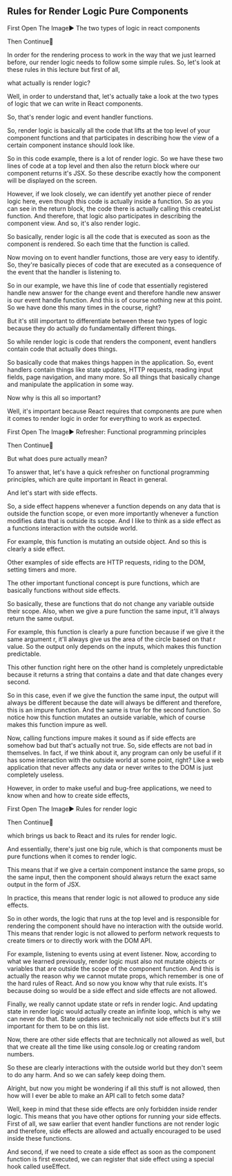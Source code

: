 ## Rules for Render Logic Pure Components

First Open The Image▶️ The two types of logic in react components

Then Continue🔽

In order for the rendering process to work in the way that we just learned before, our render logic needs to follow some simple rules. So, let's look at these rules in this lecture but first of all,

what actually is render logic?

Well, in order to understand that, let's actually take a look at the two types of logic that we can write in React components.

So, that's render logic and event handler functions.

So, render logic is basically all the code that lifts at the top level of your component functions and that participates in describing how the view of a certain component instance should look like.

So in this code example, there is a lot of render logic. So we have these two lines of code at a top level and then also the return block where our component returns it's JSX. So these describe exactly how the component will be displayed on the screen.

However, if we look closely, we can identify yet another piece of render logic here, even though this code is actually inside a function. So as you can see in the return block, the code there is actually calling this createList function. And therefore, that logic also participates in describing the component view. And so, it's also render logic.

So basically, render logic is all the code that is executed as soon as the component is rendered. So each time that the function is called.

Now moving on to event handler functions, those are very easy to identify. So, they're basically pieces of code that are executed as a consequence of the event that the handler is listening to.

So in our example, we have this line of code that essentially registered handle new answer for the change event and therefore handle new answer is our event handle function. And this is of course nothing new at this point. So we have done this many times in the course, right?

But it's still important to differentiate between these two types of logic because they do actually do fundamentally different things.

So while render logic is code that renders the component, event handlers contain code that actually does things.

So basically code that makes things happen in the application. So, event handlers contain things like state updates, HTTP requests, reading input fields, page navigation, and many more. So all things that basically change and manipulate the application in some way.

Now why is this all so important?

Well, it's important because React requires that components are pure when it comes to render logic in order for everything to work as expected.

First Open The Image▶️ Refresher: Functional programming principles

Then Continue🔽

But what does pure actually mean?

To answer that, let's have a quick refresher on functional programming principles, which are quite important in React in general.

And let's start with side effects.

So, a side effect happens whenever a function depends on any data that is outside the function scope, or even more importantly whenever a function modifies data that is outside its scope. And I like to think as a side effect as a functions interaction with the outside world.

For example, this function is mutating an outside object. And so this is clearly a side effect.

Other examples of side effects are HTTP requests, riding to the DOM, setting timers and more.

The other important functional concept is pure functions, which are basically functions without side effects.

So basically, these are functions that do not change any variable outside their scope. Also, when we give a pure function the same input, it'll always return the same output.

For example, this function is clearly a pure function because if we give it the same argument r, it'll always give us the area of the circle based on that r value. So the output only depends on the inputs, which makes this function predictable.

This other function right here on the other hand is completely unpredictable because it returns a string that contains a date and that date changes every second.

So in this case, even if we give the function the same input, the output will always be different because the date will always be different and therefore, this is an impure function. And the same is true for the second function. So notice how this function mutates an outside variable, which of course makes this function impure as well.

Now, calling functions impure makes it sound as if side effects are somehow bad but that's actually not true. So, side effects are not bad in themselves. In fact, if we think about it, any program can only be useful if it has some interaction with the outside world at some point, right? Like a web application that never affects any data or never writes to the DOM is just completely useless.

However, in order to make useful and bug-free applications, we need to know when and how to create side effects,

First Open The Image▶️ Rules for render logic

Then Continue🔽

which brings us back to React and its rules for render logic.

And essentially, there's just one big rule, which is that components must be pure functions when it comes to render logic.

This means that if we give a certain component instance the same props, so the same input, then the component should always return the exact same output in the form of JSX.

In practice, this means that render logic is not allowed to produce any side effects.

So in other words, the logic that runs at the top level and is responsible for rendering the component should have no interaction with the outside world. This means that render logic is not allowed to perform network requests to create timers or to directly work with the DOM API.

For example, listening to events using at event listener. Now, according to what we learned previously, render logic must also not mutate objects or variables that are outside the scope of the component function. And this is actually the reason why we cannot mutate props, which remember is one of the hard rules of React. And so now you know why that rule exists. It's because doing so would be a side effect and side effects are not allowed.

Finally, we really cannot update state or refs in render logic. And updating state in render logic would actually create an infinite loop, which is why we can never do that. State updates are technically not side effects but it's still important for them to be on this list.

Now, there are other side effects that are technically not allowed as well, but that we create all the time like using console.log or creating random numbers.

So these are clearly interactions with the outside world but they don't seem to do any harm. And so we can safely keep doing them.

Alright, but now you might be wondering if all this stuff is not allowed, then how will I ever be able to make an API call to fetch some data?

Well, keep in mind that these side effects are only forbidden inside render logic. This means that you have other options for running your side effects. First of all, we saw earlier that event handler functions are not render logic and therefore, side effects are allowed and actually encouraged to be used inside these functions.

And second, if we need to create a side effect as soon as the component function is first executed, we can register that side effect using a special hook called useEffect.
